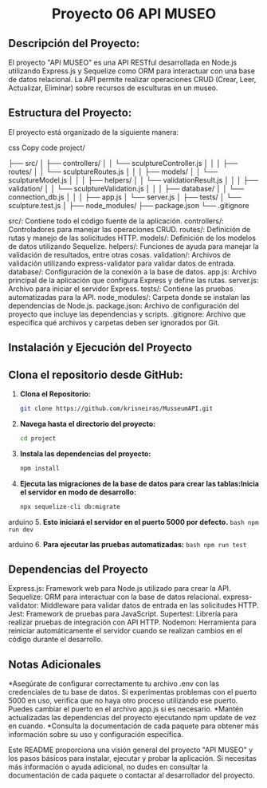
<div align="center">
  <h1>Proyecto 06 API MUSEO</h1>
</div>

## Descripción del Proyecto:

El proyecto "API MUSEO" es una API RESTful desarrollada en Node.js utilizando Express.js y Sequelize como ORM para interactuar con una base de datos relacional. La API permite realizar operaciones CRUD (Crear, Leer, Actualizar, Eliminar) sobre recursos de esculturas en un museo.

## Estructura del Proyecto:

El proyecto está organizado de la siguiente manera:

css
Copy code
project/

├── src/
│   ├── controllers/
│   │   └── sculptureController.js
│   │
│   ├── routes/
│   │   └── sculptureRoutes.js
│   │
│   ├── models/
│   │   └── sculptureModel.js
│   │
│   ├── helpers/
│   │   └── validationResult.js
│   │
│   ├── validation/
│   │   └── sculptureValidation.js
│   │
│   ├── database/
│   │   └── connection_db.js
│   │
│   ├── app.js
│   └── server.js
│
├── tests/
│   └── sculpture.test.js
│
├── node_modules/
├── package.json
└── .gitignore


src/: Contiene todo el código fuente de la aplicación.
controllers/: Controladores para manejar las operaciones CRUD.
routes/: Definición de rutas y manejo de las solicitudes HTTP.
models/: Definición de los modelos de datos utilizando Sequelize.
helpers/: Funciones de ayuda para manejar la validación de resultados, entre otras cosas.
validation/: Archivos de validación utilizando express-validator para validar datos de entrada.
database/: Configuración de la conexión a la base de datos.
app.js: Archivo principal de la aplicación que configura Express y define las rutas.
server.js: Archivo para iniciar el servidor Express.
tests/: Contiene las pruebas automatizadas para la API.
node_modules/: Carpeta donde se instalan las dependencias de Node.js.
package.json: Archivo de configuración del proyecto que incluye las dependencias y scripts.
.gitignore: Archivo que especifica qué archivos y carpetas deben ser ignorados por Git.


## Instalación y Ejecución del Proyecto

## Clona el repositorio desde GitHub:

1. **Clona el Repositorio:**

    ```bash
    git clone https://github.com/krisneiras/MusseumAPI.git
    ```

2. **Navega hasta el directorio del proyecto:**

    ```bash
    cd project
    ```

3. **Instala las dependencias del proyecto:**

    ```bash
    npm install
    ```

4. **Ejecuta las migraciones de la base de datos para crear las tablas:Inicia el servidor en modo de desarrollo:**

    ```bash
    npx sequelize-cli db:migrate
    ```

arduino
5. **Esto iniciará el servidor en el puerto 5000 por defecto.**
    ```bash
    npm run dev
    ```  

arduino
6. **Para ejecutar las pruebas automatizadas:**
    ```bash
    npm run test
    ```  

## Dependencias del Proyecto

Express.js: Framework web para Node.js utilizado para crear la API.
Sequelize: ORM para interactuar con la base de datos relacional.
express-validator: Middleware para validar datos de entrada en las solicitudes HTTP.
Jest: Framework de pruebas para JavaScript.
Supertest: Librería para realizar pruebas de integración con API HTTP.
Nodemon: Herramienta para reiniciar automáticamente el servidor cuando se realizan cambios en el código durante el desarrollo.

## Notas Adicionales

*Asegúrate de configurar correctamente tu archivo .env con las credenciales de tu base de datos.
Si experimentas problemas con el puerto 5000 en uso, verifica que no haya otro proceso utilizando ese puerto. Puedes cambiar el puerto en el archivo app.js si es necesario.
*Mantén actualizadas las dependencias del proyecto ejecutando npm update de vez en cuando.
*Consulta la documentación de cada paquete para obtener más información sobre su uso y configuración específica.


Este README proporciona una visión general del proyecto "API MUSEO" y los pasos básicos para instalar, ejecutar y probar la aplicación. Si necesitas más información o ayuda adicional, no dudes en consultar la documentación de cada paquete o contactar al desarrollador del proyecto.